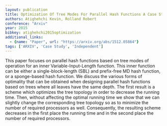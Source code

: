 ```yaml
---
layout: publication
title: Optimization Of Tree Modes For Parallel Hash Functions A Case Study
authors: Atighehchi Kevin, Rolland Robert
conference: "Arxiv"
year: 2015
bibkey: atighehchi2015optimization
additional_links:
  - {name: "Paper", url: "https://arxiv.org/abs/1512.05864"}
tags: ['ARXIV', 'Case Study', 'Independent']
---
```

<p>This paper focuses on parallel hash functions based on tree modes of
operation for an inner Variable-Input-Length function. This inner
function can be either a single-block-length (SBL) and prefix-free MD
hash function, or a sponge-based hash function. We discuss the various
forms of optimality that can be obtained when designing parallel hash
functions based on trees where all leaves have the same depth. The first
result is a scheme which optimizes the tree topology in order to
decrease the running time. Then, without affecting the optimal running
time we show that we can slightly change the corresponding tree topology
so as to minimize the number of required processors as well.
Consequently, the resulting scheme decreases in the first place the
running time and in the second place the number of required
processors.</p>
